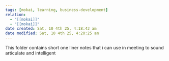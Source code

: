 ```yaml
---
tags: [mokai, learning, business-development]
relation:
  - "[[mokai]]"
  - "[[mokai]]"
date created: Sat, 10 4th 25, 4:18:43 am
date modified: Sat, 10 4th 25, 4:20:25 am
---
```

This folder contains short one liner notes that i can use in meeting to sound articulate and intelligent
